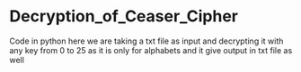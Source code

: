 # Decryption_of_Ceaser_Cipher
Code in python here we are taking a txt file as input and decrypting it with any  key from 0 to 25 as it is only for alphabets and it give output in txt file as well
